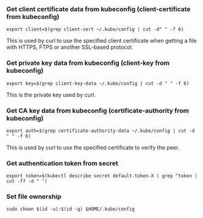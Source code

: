 ### Get client certificate data from kubeconfig (client-certificate from kubeconfig)
```
export client=$(grep client-cert ~/.kube/config | cut -d" " -f 6)
```
This is used by curl to use the specified client certificate when getting a file with HTTPS, FTPS or another SSL-based  protocol.
### Get private key data from kubeconfig (client-key from kubeconfig)
```
export key=$(grep client-key-data ~/.kube/config | cut -d " " -f 6)
```
This is the private key used by curl.
### Get CA key data from kubeconfig (certificate-authority from kubeconfig)
```
export auth=$(grep certificate-authority-data ~/.kube/config | cut -d " " -f 6)
```
This is used by curl to use the specified certificate to verify the peer.
### Get authentication token from secret
```
export token=$(kubectl describe secret default-token-X | grep ^token | cut -f7 -d " ")
```
### Set file ownership
```
sudo chown $(id -u):$(id -g) $HOME/.kube/config
```
